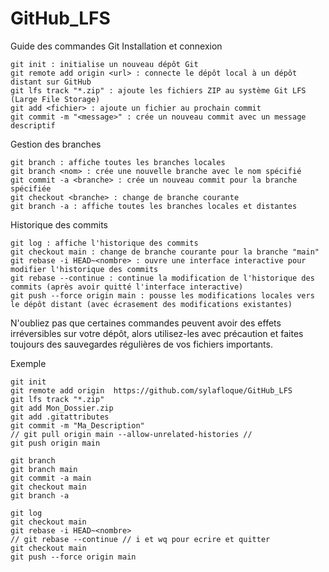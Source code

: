 # GitHub_LFS
Guide des commandes Git
Installation et connexion

    git init : initialise un nouveau dépôt Git
    git remote add origin <url> : connecte le dépôt local à un dépôt distant sur GitHub
    git lfs track "*.zip" : ajoute les fichiers ZIP au système Git LFS (Large File Storage)
    git add <fichier> : ajoute un fichier au prochain commit
    git commit -m "<message>" : crée un nouveau commit avec un message descriptif

Gestion des branches

    git branch : affiche toutes les branches locales
    git branch <nom> : crée une nouvelle branche avec le nom spécifié
    git commit -a <branche> : crée un nouveau commit pour la branche spécifiée
    git checkout <branche> : change de branche courante
    git branch -a : affiche toutes les branches locales et distantes

Historique des commits

    git log : affiche l'historique des commits
    git checkout main : change de branche courante pour la branche "main"
    git rebase -i HEAD~<nombre> : ouvre une interface interactive pour modifier l'historique des commits
    git rebase --continue : continue la modification de l'historique des commits (après avoir quitté l'interface interactive)
    git push --force origin main : pousse les modifications locales vers le dépôt distant (avec écrasement des modifications existantes)

N'oubliez pas que certaines commandes peuvent avoir des effets irréversibles sur votre dépôt, alors utilisez-les avec précaution et faites toujours des sauvegardes régulières de vos fichiers importants.

Exemple

    git init
    git remote add origin  https://github.com/sylafloque/GitHub_LFS
    git lfs track "*.zip"
    git add Mon_Dossier.zip
    git add .gitattributes
    git commit -m "Ma_Description"
    // git pull origin main --allow-unrelated-histories //
    git push origin main

    git branch
    git branch main
    git commit -a main
    git checkout main
    git branch -a

    git log
    git checkout main
    git rebase -i HEAD~<nombre>
    // git rebase --continue // i et wq pour ecrire et quitter
    git checkout main
    git push --force origin main
